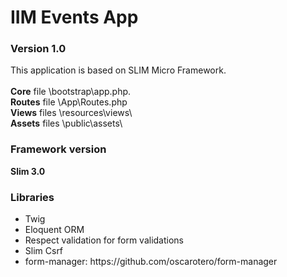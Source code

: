 <h1>IIM Events App</h1>
<h3>Version 1.0</h3>
This application is based on SLIM Micro Framework.
<br />
<br />
<b>Core</b> file \bootstrap\app.php.
<br />
<b>Routes</b> file \App\Routes.php
<br />
<b>Views</b> files \resources\views\
<br />
<b>Assets</b> files \public\assets\
<h3>Framework version</h3>
<b>Slim 3.0</b>

<h3>Libraries</h3>
<ul>
  <li>Twig</li>
  <li>Eloquent ORM</li>
  <li>Respect validation for form validations</li>
  <li>Slim Csrf</li>
  <li>form-manager: https://github.com/oscarotero/form-manager </li>
</ul>

